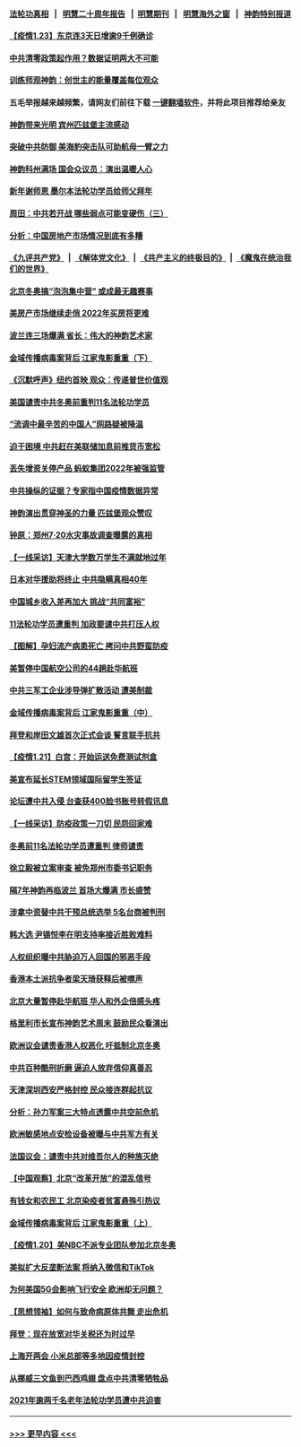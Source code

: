 #### [法轮功真相](https://github.com/gfw-breaker/truth/blob/master/README.md?t=0) &nbsp;&nbsp;|&nbsp;&nbsp; [明慧二十周年报告](https://github.com/gfw-breaker/mh-reports/blob/master/README.md?t=0) &nbsp;&nbsp;|&nbsp;&nbsp;[明慧期刊](https://github.com/gfw-breaker/mh-qikan) &nbsp;&nbsp;|&nbsp;&nbsp; [明慧海外之窗](https://github.com/gfw-breaker/mh-news/blob/master/README.md?t=0) &nbsp;&nbsp;|&nbsp;&nbsp; [神韵特别报道](https://github.com/gfw-breaker/mh-news/blob/master/shenyun.md?t=0)
#### [【疫情1.23】东京连3天日增逾9千例确诊](../pages/nf4514/n13524006.md?t=01240401) 
#### [中共清零政策起作用？数据证明两大不可能](../pages/nf4514/n13521156.md?t=01240401) 
#### [训练师观神韵：创世主的能量覆盖每位观众](../pages/nf4514/n13523944.md?t=01240401) 
#### 五毛举报越来越频繁，请网友们前往下载 [一键翻墙软件](https://github.com/gfw-breaker/ssr-accounts)，并将此项目推荐给亲友
#### [神韵带来光明 宾州匹兹堡主流感动](../pages/nf4514/n13523840.md?t=01240401) 
#### [突破中共防御 美海豹突击队可助航母一臂之力](../pages/nf4514/n13514651.md?t=01240401) 
#### [神韵科州满场 国会众议员：演出温暖人心](../pages/nf4514/n13523672.md?t=01240401) 
#### [新年谢师恩 墨尔本法轮功学员给师父拜年](../pages/nf4514/n13522484.md?t=01240401) 
#### [周田：中共若开战 哪些弱点可能变硬伤（三）](../pages/nf4514/n13522967.md?t=01240401) 
#### [分析：中国房地产市场情况到底有多糟](../pages/nf4514/n13523009.md?t=01240401) 
#### [《九评共产党》](https://github.com/begood0513/9ping.md/blob/master/README.md) &nbsp;|&nbsp; [《解体党文化》](../../../../jtdwh.md/blob/master/README.md)  &nbsp;|&nbsp; [《共产主义的终极目的》](../../../../gczydzjmd.md/blob/master/README.md) &nbsp;|&nbsp; [《魔鬼在统治我们的世界》](../../../../mgztzwmdsj.md/blob/master/README.md) 
#### [北京冬奥搞“泡泡集中营” 或成最无趣赛事](../pages/nf4514/n13523107.md?t=01240401) 
#### [美房产市场继续走俏 2022年买房将更难](../pages/nf4514/n13522893.md?t=01240401) 
#### [波兰连三场爆满 省长：伟大的神韵艺术家](../pages/nf4514/n13522213.md?t=01240401) 
#### [金域传播病毒案背后 江家鬼影重重（下）](../pages/nf4514/n13522940.md?t=01240401) 
#### [《沉默呼声》纽约首映 观众：传递普世价值观](../pages/nf4514/n13521775.md?t=01240401) 
#### [美国谴责中共冬奥前重判11名法轮功学员](../pages/nf4514/n13521806.md?t=01240401) 
#### [“流调中最辛苦的中国人”网路疑被降温](../pages/nf4514/n13521610.md?t=01240401) 
#### [迫于困境 中共赶在美联储加息前推货币宽松](../pages/nf4514/n13522897.md?t=01240401) 
#### [丢失增资关停产品 蚂蚁集团2022年被强监管](../pages/nf4514/n13522866.md?t=01240401) 
#### [中共操纵的证据？专家指中国疫情数据异常](../pages/nf4514/n13517171.md?t=01240401) 
#### [神韵演出贯穿神圣的力量 匹兹堡观众赞叹](../pages/nf4514/n13522293.md?t=01240401) 
#### [钟原：郑州7·20水灾事故调查曝露的真相](../pages/nf4514/n13521987.md?t=01240401) 
#### [【一线采访】天津大学数万学生不满就地过年](../pages/nf4514/n13520257.md?t=01240401) 
#### [日本对华援助将终止 中共隐瞒真相40年](../pages/nf4514/n13521719.md?t=01240401) 
#### [中国城乡收入差再加大 挑战“共同富裕”](../pages/nf4514/n13521673.md?t=01240401) 
#### [11法轮功学员遭重判 加政要谴中共打压人权](../pages/nf4514/n13521294.md?t=01240401) 
#### [【图解】孕妇流产病患死亡 拷问中共野蛮防疫](../pages/nf4514/n13521245.md?t=01240401) 
#### [美暂停中国航空公司的44趟赴华航班](../pages/nf4514/n13521124.md?t=01240401) 
#### [中共三军工企业涉导弹扩散活动 遭美制裁](../pages/nf4514/n13521070.md?t=01240401) 
#### [金域传播病毒案背后 江家鬼影重重（中）](../pages/nf4514/n13521110.md?t=01240401) 
#### [拜登和岸田文雄首次正式会谈 誓言联手抗共](../pages/nf4514/n13520764.md?t=01240401) 
#### [【疫情1.21】白宫：开始运送免费测试剂盒](../pages/nf4514/n13520274.md?t=01240401) 
#### [美宣布延长STEM领域国际留学生签证](../pages/nf4514/n13520938.md?t=01240401) 
#### [论坛遭中共入侵 台查获400脸书账号转假讯息](../pages/nf4514/n13520479.md?t=01240401) 
#### [【一线采访】防疫政策一刀切 民怨回家难](../pages/nf4514/n13520579.md?t=01240401) 
#### [冬奥前11名法轮功学员遭重判 律师谴责](../pages/nf4514/n13520459.md?t=01240401) 
#### [徐立毅被立案审查 被免郑州市委书记职务](../pages/nf4514/n13520357.md?t=01240401) 
#### [隔7年神韵再临波兰 首场大爆满 市长盛赞](../pages/nf4514/n13519966.md?t=01240401) 
#### [涉拿中资替中共干预总统选举 5名台商被判刑](../pages/nf4514/n13520088.md?t=01240401) 
#### [韩大选 尹锡悦李在明支持率接近胜败难料](../pages/nf4514/n13520006.md?t=01240401) 
#### [人权组织曝中共胁迫万人回国的邪恶手段](../pages/nf4514/n13519911.md?t=01240401) 
#### [香港本土派抗争者梁天琦获释后被噤声](../pages/nf4514/n13519927.md?t=01240401) 
#### [北京大量暂停赴华航班 华人和外企倍感头疼](../pages/nf4514/n13518681.md?t=01240401) 
#### [格里利市长宣布神韵艺术周末 鼓励民众看演出](../pages/nf4514/n13519367.md?t=01240401) 
#### [欧洲议会谴责香港人权恶化 吁抵制北京冬奥](../pages/nf4514/n13519107.md?t=01240401) 
#### [中共百种酷刑折磨 逼迫人放弃信仰真善忍](../pages/nf4514/n13518038.md?t=01240401) 
#### [天津深圳西安严格封控 民众接连群起抗议](../pages/nf4514/n13518753.md?t=01240401) 
#### [分析：孙力军案三大特点透露中共空前危机](../pages/nf4514/n13518726.md?t=01240401) 
#### [欧洲敏感地点安检设备被曝与中共军方有关](../pages/nf4514/n13518654.md?t=01240401) 
#### [法国议会：谴责中共对维吾尔人的种族灭绝](../pages/nf4514/n13518452.md?t=01240401) 
#### [【中国观察】北京“改革开放”的混乱信号](../pages/nf4514/n13517867.md?t=01240401) 
#### [有钱女和农民工 北京染疫者贫富悬殊引热议](../pages/nf4514/n13517997.md?t=01240401) 
#### [金域传播病毒案背后 江家鬼影重重（上）](../pages/nf4514/n13518486.md?t=01240401) 
#### [【疫情1.20】美NBC不派专业团队参加北京冬奥](../pages/nf4514/n13517849.md?t=01240401) 
#### [美拟扩大反垄断法案 将纳入微信和TikTok](../pages/nf4514/n13517008.md?t=01240401) 
#### [为何美国5G会影响飞行安全 欧洲却无问题？](../pages/nf4514/n13516469.md?t=01240401) 
#### [【思想领袖】如何与致命病原体共舞 走出危机](../pages/nf4514/n13489241.md?t=01240401) 
#### [拜登：现在放宽对华关税还为时过早](../pages/nf4514/n13516595.md?t=01240401) 
#### [上海开两会 小米总部等多地因疫情封控](../pages/nf4514/n13516184.md?t=01240401) 
#### [从挪威三文鱼到巴西鸡翅 盘点中共清零牺牲品](../pages/nf4514/n13516261.md?t=01240401) 
#### [2021年逾两千名老年法轮功学员遭中共迫害](../pages/nf4514/n13513237.md?t=01240401) 

----
#### [ >>> 更早内容 <<< ](../indexes/nf4514-earlier.md)
